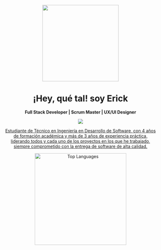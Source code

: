 

<p align="center">
  <img src="https://github.com/user-attachments/assets/38bbf9e8-9a22-40dd-a4a5-c695007e3797" width="250px" />
</p>

<h1 align="center"> ¡Hey, qué tal! soy Erick </h1>

<p align="center"><strong>Full Stack Developer | Scrum Master | UX/UI Designer</strong></p>



<p align="center">
  <a href="https://skillicons.dev">
    <img src="https://skillicons.dev/icons?i=html,css,bootstrap,figma,ps,js,cs,dotnet,mysql,git,github,azure,vscode,visualstudio,discord" />
</p>

<p align="center">
  Estudiante de Técnico en Ingeniería en Desarrollo de Software, con 4 años de formación académica y más de 3 años de experiencia práctica, liderando todos y cada uno de los proyectos en los que he trabajado, siempre comprometido con la entrega de software de alta calidad.
</p>

<p align="center">
      <img src="https://github-readme-stats.vercel.app/api/top-langs/?username=erickwc&theme=dark&hide_border=true&layout=compact" alt="Top Languages" width="300" />
</p>






<!--
**erickwc/erickwc** is a ✨ _special_ ✨ repository because its `README.md` (this file) appears on your GitHub profile.

Here are some ideas to get you started:

- 🔭 I’m currently working on ...
- 🌱 I’m currently learning ...
- 👯 I’m looking to collaborate on ...
- 🤔 I’m looking for help with ...
- 💬 Ask me about ...
- 📫 How to reach me: ...
- 😄 Pronouns: ...
- ⚡ Fun fact: ...
-->
